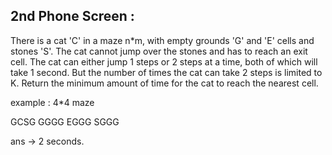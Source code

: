 ## 2nd Phone Screen :

There is a cat 'C' in a maze n*m, with empty grounds 'G' and 'E' cells and stones 'S'. The cat cannot jump over the stones and has to reach an exit cell. The cat can either jump 
1 steps or 2 steps at a time, both of which will take 1 second. But the number of times the cat can take 2 steps is limited to K. 
Return the minimum amount of time for the cat to reach the nearest cell.

example : 
4*4 maze

GCSG
GGGG
EGGG
SGGG

ans -> 2 seconds.
